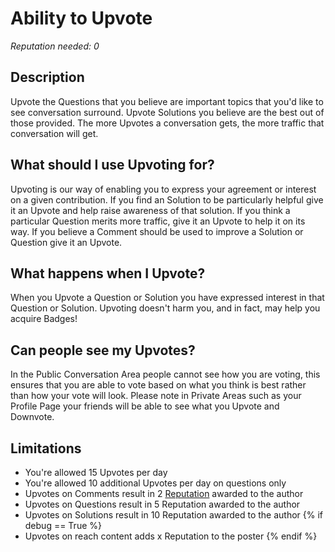 # Ability to Upvote #
*Reputation needed: 0*

## Description ##
Upvote the Questions that you believe are 
important topics that you'd like to see conversation surround. Upvote Solutions
you believe are the best out of those provided. The more Upvotes a
conversation gets, the more traffic that conversation will get.

## What should I use Upvoting for? ##
Upvoting is our way of enabling you to express your agreement or interest on a 
given contribution. If you find an Solution to be particularly helpful give it an Upvote 
and help raise awareness of that solution. If you think a particular Question 
merits more traffic, give it an Upvote to help it on its way. If you believe a 
Comment should be used to improve a Solution or Question give it an Upvote.

## What happens when I Upvote? ##
When you Upvote a Question or Solution you have expressed interest in that 
Question or Solution. Upvoting doesn't harm you, and in fact, may help you 
acquire Badges!

## Can people see my Upvotes? ##
In the Public Conversation Area people cannot see how you are voting, this 
ensures that you are able to vote based on what you think is best rather than
how your vote will look. Please note in Private Areas such as your Profile Page
your friends will be able to see what you Upvote and Downvote.
 
## Limitations ##
- You're allowed 15 Upvotes per day
- You're allowed 10 additional Upvotes per day on questions only
- Upvotes on Comments result in 2 [Reputation][1] awarded to the author
- Upvotes on Questions result in 5 Reputation awarded to the author
- Upvotes on Solutions result in 10 Reputation awarded to the author
{% if debug == True %}
- Upvotes on reach content adds x Reputation to the poster
{% endif %}


[1]: /help/reputation/